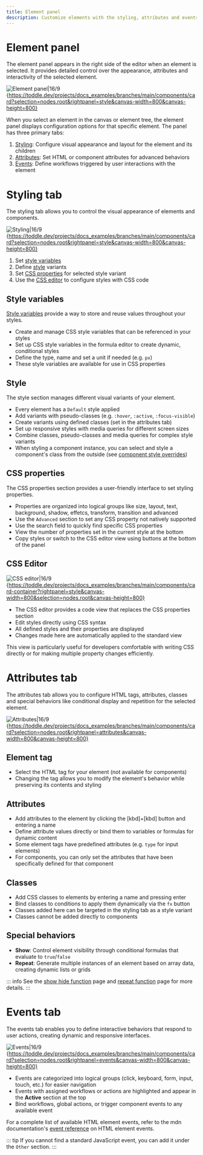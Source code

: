 ```yaml
---
title: Element panel
description: Customize elements with the styling, attributes and events tabs to control appearance, behavior and interactivity of selected components.
---
```


# Element panel
The element panel appears in the right side of the editor when an element is selected. It provides detailed control over the appearance, attributes and interactivity of the selected element.

![Element panel|16/9](element-panel.webp){https://toddle.dev/projects/docs_examples/branches/main/components/card?selection=nodes.root&rightpanel=style&canvas-width=800&canvas-height=800}

When you select an element in the canvas or element tree, the element panel displays configuration options for that specific element. The panel has three primary tabs:
1. [Styling](#styling-tab): Configure visual appearance and layout for the element and its children
2. [Attributes](#attributes-tab): Set HTML or component attributes for advanced behaviors
3. [Events](#events-tab): Define workflows triggered by user interactions with the element

# Styling tab
The styling tab allows you to control the visual appearance of elements and components.

![Styling|16/9](element-panel-styling.webp){https://toddle.dev/projects/docs_examples/branches/main/components/card?selection=nodes.root&rightpanel=style&canvas-width=800&canvas-height=800}

1. Set [style variables](#style-variables)
2. Define [style](#style) variants
3. Set [CSS properties](#css-properties) for selected style variant
4. Use the [CSS editor](#css-editor) to configure styles with CSS code

## Style variables
[Style variables](/styling/conditional-styles#style-variables) provide a way to store and reuse values throughout your styles.
- Create and manage CSS style variables that can be referenced in your styles
- Set up CSS style variables in the formula editor to create dynamic, conditional styles
- Define the type, name and set a unit if needed (e.g. `px`)
- These style variables are available for use in CSS properties

## Style
The style section manages different visual variants of your element.
- Every element has a `Default` style applied
- Add variants with pseudo-classes (e.g. `:hover`, `:active`, `:focus-visible`)
- Create variants using defined classes (set in the attributes tab)
- Set up responsive styles with media queries for different screen sizes
- Combine classes, pseudo-classes and media queries for complex style variants
- When styling a component instance, you can select and style a component's class from the outside (see [component style overrides](/styling/conditional-styles#component-style-overrides))

## CSS properties
The CSS properties section provides a user-friendly interface to set styling properties.
- Properties are organized into logical groups like size, layout, text, background, shadow, effetcs, transform, transition and advanced
- Use the `Advanced` section to set any CSS property not natively supported
- Use the search field to quickly find specific CSS properties
- View the number of properties set in the current style at the bottom
- Copy styles or switch to the CSS editor view using buttons at the bottom of the panel

## CSS Editor

![CSS editor|16/9](element-panel-css-editor.webp){https://toddle.dev/projects/docs_examples/branches/main/components/card-container?rightpanel=style&canvas-width=800&selection=nodes.root&canvas-height=800}

- The CSS editor provides a code view that replaces the CSS properties section
- Edit styles directly using CSS syntax
- All defined styles and their properties are displayed
- Changes made here are automatically applied to the standard view

This view is particularly useful for developers comfortable with writing CSS directly or for making multiple property changes efficiently.

# Attributes tab
The attributes tab allows you to configure HTML tags, attributes, classes and special behaviors like conditional display and repetition for the selected element.

![Attributes|16/9](element-panel-attributes.webp){https://toddle.dev/projects/docs_examples/branches/main/components/card?selection=nodes.root&rightpanel=attributes&canvas-width=800&canvas-height=800}

## Element tag
- Select the HTML tag for your element (not available for components)
- Changing the tag allows you to modify the element's behavior while preserving its contents and styling

## Attributes
- Add attributes to the element by clicking the [kbd]+[kbd] button and entering a name
- Define attribute values directly or bind them to variables or formulas for dynamic content
- Some element tags have predefined attributes (e.g. `type` for input elements)
- For components, you can only set the attributes that have been specifically defined for that component

## Classes
- Add CSS classes to elements by entering a name and pressing enter
- Bind classes to conditions to apply them dynamically via the `fx` button
- Classes added here can be targeted in the styling tab as a style variant
- Classes cannot be added directly to components

## Special behaviors
- **Show**: Control element visibility through conditional formulas that evaluate to `true`/`false`
- **Repeat**: Generate multiple instances of an element based on array data, creating dynamic lists or grids

::: info
See the [show hide function](/formulas/show-hide-function) page and [repeat function](/formulas/repeat-function) page for more details.
:::

# Events tab
The events tab enables you to define interactive behaviors that respond to user actions, creating dynamic and responsive interfaces.

![Events|16/9](element-panel-events.webp){https://toddle.dev/projects/docs_examples/branches/main/components/card?selection=nodes.root&rightpanel=events&canvas-width=800&canvas-height=800}

- Events are categorized into logical groups (click, keyboard, form, input, touch, etc.) for easier navigation
- Events with assigned workflows or actions are highlighted and appear in the **Active** section at the top
- Bind workflows, global actions, or trigger component events to any available event

For a complete list of available HTML element events, refer to the mdn documentation's [event reference](https://developer.mozilla.org/en-US/docs/Web/Events) on HTML element events.

::: tip
If you cannot find a standard JavaScript event, you can add it under the `Other` section.
:::